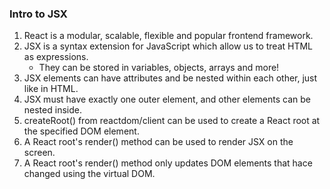 ### Intro to JSX

1. React is a modular, scalable, flexible and popular frontend framework.
2. JSX is a syntax extension for JavaScript which allow us to treat HTML as expressions.
   - They can be stored in variables, objects, arrays and more!
3. JSX elements can have attributes and be nested within each other, just like in HTML.
4. JSX must have exactly one outer element, and other elements can be nested inside.
5. createRoot() from reactdom/client can be used to create a React root at the specified DOM element.
6. A React root's render() method can be used to render JSX on the screen.
7. A React root's render() method only updates DOM elements that hace changed using the virtual DOM.
  
